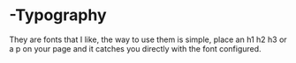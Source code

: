 # -Typography
They are fonts that I like, the way to use them is simple, place an h1 h2 h3 or a p on your page and it catches you directly with the font configured.
